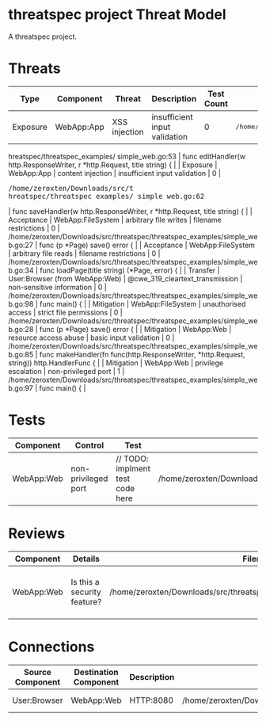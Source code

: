 # threatspec project Threat Model

A threatspec project.

# Threats

| Type | Component | Threat | Description | Test Count | File | Source |
| ---- | --------- | ------ | ----------- | ---------- | ---- | ------ |
| Exposure | WebApp:App | XSS injection | insufficient input validation | 0 | <pre>/home/zeroxten/Downloads/src/t
hreatspec/threatspec_examples/
simple_web.go:53</pre> | func editHandler(w http.ResponseWriter, r *http.Request, title string) { |
| Exposure | WebApp:App | content injection | insufficient input validation | 0 | <pre>/home/zeroxten/Downloads/src/t
hreatspec/threatspec_examples/
simple_web.go:62</pre> | func saveHandler(w http.ResponseWriter, r *http.Request, title string) { |
| Acceptance | WebApp:FileSystem | arbitrary file writes | filename restrictions | 0 | /home/zeroxten/Downloads/src/threatspec/threatspec_examples/simple_web.go:27 | func (p *Page) save() error { |
| Acceptance | WebApp:FileSystem | arbitrary file reads | filename restrictions | 0 | /home/zeroxten/Downloads/src/threatspec/threatspec_examples/simple_web.go:34 | func loadPage(title string) (*Page, error) { |
| Transfer | User:Browser (from WebApp:Web) | @cwe_319_cleartext_transmission | non-sensitive information | 0 | /home/zeroxten/Downloads/src/threatspec/threatspec_examples/simple_web.go:98 | func main() { |
| Mitigation | WebApp:FileSystem | unauthorised access | strict file permissions | 0 | /home/zeroxten/Downloads/src/threatspec/threatspec_examples/simple_web.go:28 | func (p *Page) save() error { |
| Mitigation | WebApp:Web | resource access abuse | basic input validation | 0 | /home/zeroxten/Downloads/src/threatspec/threatspec_examples/simple_web.go:85 | func makeHandler(fn func(http.ResponseWriter, *http.Request, string)) http.HandlerFunc { |
| Mitigation | WebApp:Web | privilege escalation | non-privileged port | 1 | /home/zeroxten/Downloads/src/threatspec/threatspec_examples/simple_web.go:97 | func main() { |


# Tests

| Component | Control | Test | File |
| --------- | ------- | ---- | ---- |
| WebApp:Web | non-privileged port | // TODO: implment test code here | /home/zeroxten/Downloads/src/threatspec/threatspec_examples/simple_web.go:123 |


# Reviews

| Component | Details | Filename | Line | Code |
| --------- | ------- | -------- | ---- | ---- |
| WebApp:Web | Is this a security feature? | /home/zeroxten/Downloads/src/threatspec/threatspec_examples/simple_web.go | 110 | err = ioutil.WriteFile("final-port.txt", []byte(l.Addr().String()), 0644) |


# Connections

| Source Component | Destination Component | Description | File | Source |
| ---------------- | --------------------- | ----------- | ---- | ------ |
| User:Browser | WebApp:Web | HTTP:8080 | /home/zeroxten/Downloads/src/threatspec/threatspec_examples/simple_web.go:119 | http.ListenAndServe(":8080", nil) |
